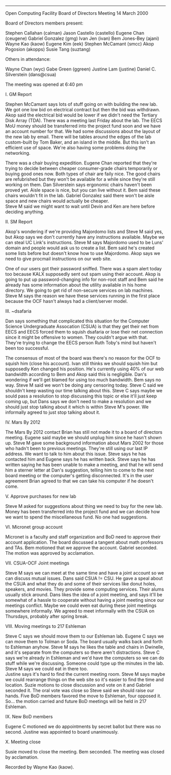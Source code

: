 --------------------------------------------------------------------------

Open Computing Facility
Board of Directors Meeting
14 March 2000

Board of Directors members present:

Stephen Callahan (calman)
Jason Castello (castello)
Eugene Chan (ceugene)
Gabriel Gonzalez (gmg)
Ivan Jen (ivan)
Bem Jones-Bey (ajani)
Wayne Kao (kaow)
Eugene Kim (eek)
Stephen McCamant (smcc)
Akop Pogosion (akopps)
Susie Tang (suztang)

Others in attendance:

Wayne Chan (wyc)
Gabe Green (ggreen)
Justine Lam (justine)
Daniel C. Silverstein (dans@csua)

The meeting was opened at 6:40 pm

I. GM Report

Stephen McCamant says lots of stuff going on with building the new lab.  
We got one low bid on electrical contract but then the bid was withdrawn.  
Akop said the electrical bid would be lower if we didn't need the Tertiary
Disk Array (TDA).  There was a meeting last Friday about the lab.  The
EECS MoU money should be transferred into the project fund soon and we
have an account number for that.  We had some discussions about the layout
of the new lab by email.  There will be tables around the edges of the lab
custom-built by Tom Baker, and an island in the middle.  But this isn't an
efficient use of space.  We're also having some problems doing the
networking.

There was a chair buying expedition.  Eugene Chan reported that they're
trying to decide between cheaper consumer-grade chairs temporarily or
buying good ones now.  Both types of chair are faily nice.  The good
chairs are refubrished but they won't be available for a while since
they're still working on them.  Dan Silverstein says ergonomic chairs
haven't been proved yet.  Aisle space is nice, but you can live without
it.  Bem said these chairs wouldn't fit in the lab.  Gabriel Gonzalez said
there won't be aisle space and new chairs would actually be cheaper.  
Steve M said we might want to wait until Devin and Ken are here before
deciding anything.

II. SM Report

Akop's wondering if we're providing Majordomo lists and Steve M said yes,
but Akop says we don't currently have any instructions available.  Maybe
we can steal UC Link's instructions.  Steve M says Majordomo used to be
Luns' domain and people would ask us to create a list.  Bem said he's
created some lists before but doesn't know how to use Majordomo.  Akop
says we need to give procmail instructions on our web site.

One of our users got their password sniffed.  There was a spam alert today
too because KALX supposedly sent out spam using their account.  Akop is
going to put up password-changing info for non-root staff and Bem said he
already has some information about the utility available in his home
directory.  We going to get rid of non-secure services on lab machines.
Steve M says the reason we have these services running in the first place
because the OCF hasn't always had a client/server model.

III. ~dsafaria

Dan says something that complicated this situation for the Computer
Science Undergraduate Assocation (CSUA) is that they get their net from
EECS and EECS forced them to squish dsafaria or lose their net connection
since it might be offensive to women.  They couldn't argue with that.  
They're trying to change the EECS person Ruth Toby's mind but haven't been
too successful.

The consensus of most of the board was there's no reason for the OCF to
squish him (close his account).  Ivan still thinks we should squish him
but supposedly Ken changed his position.  He's currently using 40% of our
web bandwidth according to Bem and Akop said this is negligible.  Dan's
wondering if we'll get blamed for using too much bandwidth.  Bem says no
way.  Steve M said we won't be doing any censoring today.  Steve C said we
shouldn't keep wasting our time talking about this.  Steve C says maybe we
sould pass a resolution to stop discussing this topic or else it'll just
keep coming up, but Dans says we don't need to make a resolution and we
should just stop talking about it which is within Steve M's power.  We
informally agreed to just stop talking about it.

IV. Mars By 2012

The Mars By 2012 contact Brian has still not made it to a board of
directors meeting.  Eugene said maybe we should unplug him since he hasn't
shown up. Steve M gave some background information about Mars 2002 for
those who hadn't been to previous meetings.  They're still using our last
IP address. We want to talk to him about this issue.  Steve says he has
contacted him and Eugene says he has written back.  Steve says he has
written saying he has been unable to make a meeting, and that he will send
him a sterner letter at Dan's suggestion, telling him to come to the next
board meeting or the computer's getting disconnected.  It's in the user
agreement Brian agreed to that we can take his computer if he doesn't
come.

V. Approve purchases for new lab

Steve M asked for suggestions about thing we need to buy for the new lab.
Money has been transferred into the project fund and we can decide how we
want to spend the miscellaneous fund.  No one had suggestions.

VI. Micronet group account

Micronet is a faculty and staff organization and BoD need to approve their
account application.  The board discussed a tangent about math professors
and TAs.  Bem motioned that we approve the account.  Gabriel seconded.  
The motion was approved by acclamation.

VII. CSUA-OCF Joint meetings

Steve M says we can meet at the same time and have a joint account so we
can discuss mutual issues.  Dans said CSUA != CSU.  He gave a speal about
the CSUA and what they do and some of their services like donut holes,
speakers, and movies.  They provide some computing services.  Their alums
usually stick around.  Dans likes the idea of a joint meeting, and says
it'll be somewhat of a hassle to cooperate without having a joint meeting
since our meetings conflict.  Maybe we could even eat during these joint
meetings somewhere informally.  We agreed to meet informally with the CSUA
on Thursdays, probably after spring break.

VIII. Moving meetings to 217 Eshleman

Steve C says we should move them to our Eshleman lab.  Eugene C says we
can move them to Tolman or Soda.  The board usually walks back and forth
to Eshleman anyhow.  Steve M says he likes the table and chairs in
Dwinelle, and it's separate from the computers so there aren't
distractions.  Steve C says we're already in Eshleman and we'd have the
computers so we can do stuff while we're discussing.  Someone could type
up the minutes in the lab. Steve M says we could eat in there too.  
Justine says it's hard to find the current meeting room.  Steve M says
maybe we could rearrange things on the web site so it's easier to find the
time and location.  Suzie motions to close discussion and vote on it and
Gabriel seconded it.  The oral vote was close so Steve said we should
raise our hands.  Five BoD members favored the move to Eshleman, four
opposed it.  So... the motion carried and future BoD meetings will be held
in 217 Eshleman.

IX. New BoD members

Eugene C motioned we do appointments by secret ballot but there was no
second.  Justine was appointed to board unanimously.

X. Meeting close

Susie moved to close the meeting.  Bem seconded.  The meeting was closed
by acclamation.


Recorded by Wayne Kao (kaow).
